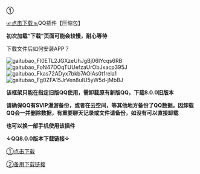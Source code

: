 **①**

[☞点击下载☜](https://github.com/Monbius/employ/files/6427189/QQQ.zip)QQ插件【压缩包】

**初次加载“下载”页面可能会较慢，耐心等待**

下载文件后如何安装APP？

![gaitubao_Fl0ETL2JGXzeUhJgBj06IYcqs6RB](https://user-images.githubusercontent.com/82256583/117163870-a82ccb00-adf6-11eb-8000-1d02351b661a.jpg)
![gaitubao_FoN47DOqTUUefzaUrObJxacp395J](https://user-images.githubusercontent.com/82256583/117166069-a06e2600-adf8-11eb-86eb-344b7493e910.jpg)
![gaitubao_Fkas72ADyx7bkb7AOiAs0t1rela1](https://user-images.githubusercontent.com/82256583/117166362-e0350d80-adf8-11eb-8a7a-8a336f1e916d.jpg)
![gaitubao_Fg0ZFA15JrVen8uIU5yW5d-jMbBJ](https://user-images.githubusercontent.com/82256583/117166578-16728d00-adf9-11eb-96b3-d84285a778d5.jpg)

**该框架只能在指定旧版QQ使用，需卸载原有新版QQ，下载8.0.0旧版本**

**请确保QQ有SVIP漫游备份，或者在云空间，等其他地方备份了QQ数据。因卸载QQ会一并删除数据，有重要聊天记录或文件请备份，如没有可以直接卸载**

**也可以换一部手机使用该插件**

**↓QQ8.0.0版本下载链接↓**

[①点击下载](https://down.xiazaidb.com/3_154470)

[②备用下载链接](https://m.paopaoche.net/down.asp?id=496141)
